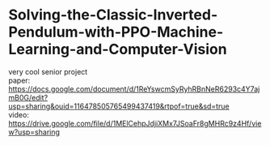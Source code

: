 # Solving-the-Classic-Inverted-Pendulum-with-PPO-Machine-Learning-and-Computer-Vision
very cool senior project <br/>
paper: https://docs.google.com/document/d/1ReYswcmSyRyhRBnNeR6293c4Y7ajmB0G/edit?usp=sharing&ouid=116478505765499437419&rtpof=true&sd=true <br/>
video: https://drive.google.com/file/d/1MElCehpJdjiXMx7JSoaFr8gMHRc9z4Hf/view?usp=sharing
